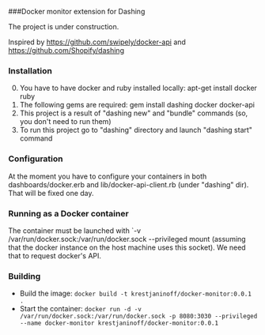 ###Docker monitor extension for Dashing

The project is under construction.

Inspired by https://github.com/swipely/docker-api and https://github.com/Shopify/dashing

### Installation
0. You have to have docker and ruby installed locally: apt-get install docker ruby
1. The following gems are required: gem install dashing docker docker-api
2. This project is a result of "dashing new" and "bundle" commands (so, you don't need to run them)
3. To run this project go to "dashing" directory and launch "dashing start" command

### Configuration
At the moment you have to configure your containers in both dashboards/docker.erb
and lib/docker-api-client.rb (under "dashing" dir). That will be fixed one day.

### Running as a Docker container
The container must be launched with `-v /var/run/docker.sock:/var/run/docker.sock --privileged
mount (assuming that the docker instance on the host machine uses this socket).
We need that to request docker's API.

### Building
* Build the image: `docker build -t krestjaninoff/docker-monitor:0.0.1 .`
* Start the container: `docker run -d -v /var/run/docker.sock:/var/run/docker.sock -p 8080:3030 --privileged --name docker-monitor krestjaninoff/docker-monitor:0.0.1`
